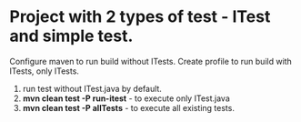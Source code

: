 <h1>Project with 2 types of test - ITest and simple test.</h1>
Configure maven to run build without ITests. Create profile to run build with ITests, only ITests. 

1) run test without ITest.java by default.<br />
2) <b>mvn clean test -P run-itest</b> - to execute only ITest.java<br />
3) <b> mvn clean test -P allTests</b> - to execute all existing tests.<br />
